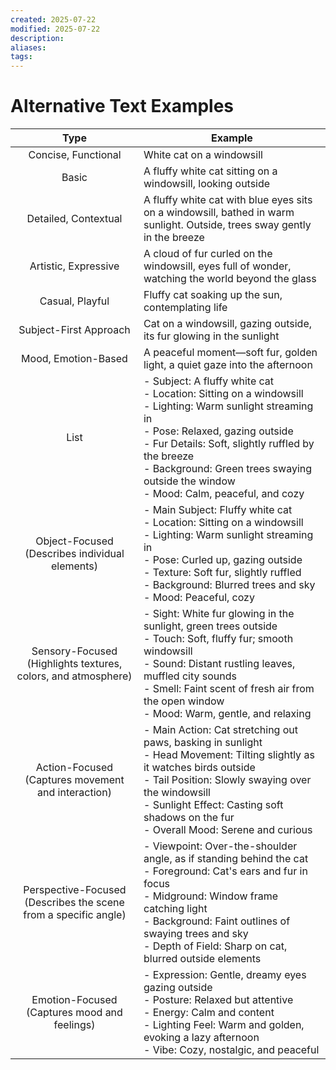 ```yaml
---
created: 2025-07-22
modified: 2025-07-22
description: 
aliases: 
tags: 
---
```


# Alternative Text Examples

|                              Type                               | Example                                                                                                                                                                                                                                                                                              |
| :-------------------------------------------------------------: | ---------------------------------------------------------------------------------------------------------------------------------------------------------------------------------------------------------------------------------------------------------------------------------------------------- |
|                       Concise, Functional                       | White cat on a windowsill                                                                                                                                                                                                                                                                            |
|                              Basic                              | A fluffy white cat sitting on a windowsill, looking outside                                                                                                                                                                                                                                          |
|                      Detailed, Contextual                       | A fluffy white cat with blue eyes sits on a windowsill, bathed in warm sunlight. Outside, trees sway gently in the breeze                                                                                                                                                                            |
|                      Artistic, Expressive                       | A cloud of fur curled on the windowsill, eyes full of wonder, watching the world beyond the glass                                                                                                                                                                                                    |
|                         Casual, Playful                         | Fluffy cat soaking up the sun, contemplating life                                                                                                                                                                                                                                                    |
|                     Subject-First Approach                      | Cat on a windowsill, gazing outside, its fur glowing in the sunlight                                                                                                                                                                                                                                 |
|                       Mood, Emotion-Based                       | A peaceful moment—soft fur, golden light, a quiet gaze into the afternoon                                                                                                                                                                                                                            |
|                              List                               | - Subject: A fluffy white cat<br>- Location: Sitting on a windowsill<br>- Lighting: Warm sunlight streaming in<br>- Pose: Relaxed, gazing outside<br>- Fur Details: Soft, slightly ruffled by the breeze<br>- Background: Green trees swaying outside the window<br>- Mood: Calm, peaceful, and cozy |
|         Object-Focused (Describes individual elements)          | - Main Subject: Fluffy white cat<br>- Location: Sitting on a windowsill<br>- Lighting: Warm sunlight streaming in<br>- Pose: Curled up, gazing outside<br>- Texture: Soft fur, slightly ruffled<br>- Background: Blurred trees and sky<br>- Mood: Peaceful, cozy                                     |
|  Sensory-Focused (Highlights textures, colors, and atmosphere)  | - Sight: White fur glowing in the sunlight, green trees outside<br>- Touch: Soft, fluffy fur; smooth windowsill<br>- Sound: Distant rustling leaves, muffled city sounds<br>- Smell: Faint scent of fresh air from the open window<br>- Mood: Warm, gentle, and relaxing                             |
|       Action-Focused (Captures movement and interaction)        | - Main Action: Cat stretching out paws, basking in sunlight<br>- Head Movement: Tilting slightly as it watches birds outside<br>- Tail Position: Slowly swaying over the windowsill<br>- Sunlight Effect: Casting soft shadows on the fur<br>- Overall Mood: Serene and curious                      |
| Perspective-Focused (Describes the scene from a specific angle) | - Viewpoint: Over-the-shoulder angle, as if standing behind the cat<br>- Foreground: Cat's ears and fur in focus<br>- Midground: Window frame catching light<br>- Background: Faint outlines of swaying trees and sky<br>- Depth of Field: Sharp on cat, blurred outside elements                    |
|          Emotion-Focused (Captures mood and feelings)           | - Expression: Gentle, dreamy eyes gazing outside<br>- Posture: Relaxed but attentive<br>- Energy: Calm and content<br>- Lighting Feel: Warm and golden, evoking a lazy afternoon<br>- Vibe: Cozy, nostalgic, and peaceful                                                                            |

